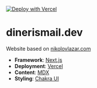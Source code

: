 [![Deploy with Vercel](https://vercel.com/button)](https://vercel.com/new/git/external?repository-url=https://github.com/nikolovlazar/nikolovlazar.com)

# dinerismail.dev

Website based on [nikolovlazar.com](https://github.com/nikolovlazar/nikolovlazar.com.git)

- **Framework**: [Next.js](https://nextjs.org/)
- **Deployment**: [Vercel](https://vercel.com)
- **Content**: [MDX](https://github.com/mdx-js/mdx)
- **Styling**: [Chakra UI](https://chakra-ui.com/)

